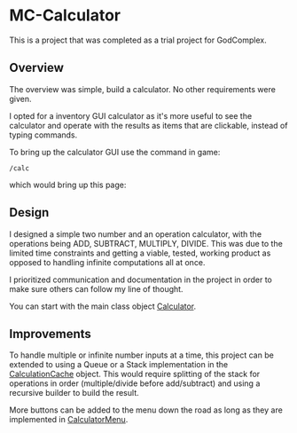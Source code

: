 # MC-Calculator
This is a project that was completed as a trial project for GodComplex.

## Overview
The overview was simple, build a calculator. No other requirements were given.

I opted for a inventory GUI calculator as it's more useful to see the calculator and operate with the results as items that are clickable, instead of typing commands.

To bring up the calculator GUI use the command in game:
```
/calc
```
which would bring up this page:


## Design
I designed a simple two number and an operation calculator, with the operations being ADD, SUBTRACT, MULTIPLY, DIVIDE. This was due to the limited time constraints and getting a viable, tested, working product as opposed to handling infinite computations all at once.

I prioritized communication and documentation in the project in order to make sure others can follow my line of thought.

You can start with the main class object [Calculator](https://github.com/Unknowncmbk/MC-Calculator/blob/master/src/main/java/me/sbahr/mc_calculator/Calculator.java).

## Improvements
To handle multiple or infinite number inputs at a time, this project can be extended to using a Queue or a Stack implementation in the [CalculationCache](https://github.com/Unknowncmbk/MC-Calculator/blob/master/src/main/java/me/sbahr/mc_calculator/manager/CalculatorCache.java) object. This would require splitting of the stack for operations in order (multiple/divide before add/subtract) and using a recursive builder to build the result.

More buttons can be added to the menu down the road as long as they are implemented in [CalculatorMenu](https://github.com/Unknowncmbk/MC-Calculator/blob/master/src/main/java/me/sbahr/mc_calculator/listener/CalculatorMenu.java).